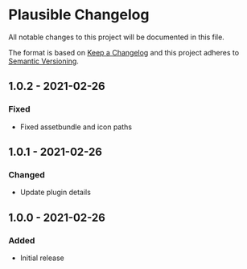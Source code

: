 # Plausible Changelog

All notable changes to this project will be documented in this file.

The format is based on [Keep a Changelog](http://keepachangelog.com/) and this project adheres to [Semantic Versioning](http://semver.org/).

## 1.0.2 - 2021-02-26
### Fixed
- Fixed assetbundle and icon paths

## 1.0.1 - 2021-02-26
### Changed
- Update plugin details

## 1.0.0 - 2021-02-26
### Added
- Initial release
